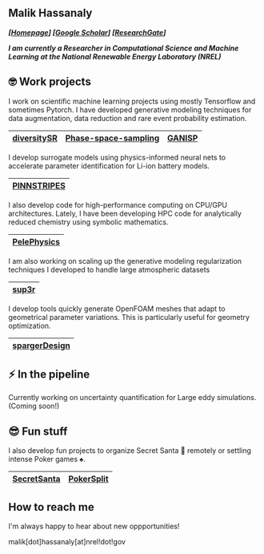 ## Malik Hassanaly
_**[[Homepage](https://malihass.github.io)]  [[Google Scholar](https://scholar.google.com/citations?user=hYX902wAAAAJ&hl=en)]  [[ResearchGate](https://www.researchgate.net/profile/Malik-Hassanaly)]**_

_**I am currently a Researcher in Computational Science and Machine Learning at the National Renewable Energy Laboratory (NREL)**_ 

## <span id="nerd_face">:nerd_face:</span> Work projects

I work on scientific machine learning projects using mostly Tensorflow and sometimes Pytorch. I have developed generative modeling techniques for data augmentation, data reduction and rare event probability estimation.

|**[diversitySR](https://github.com/NREL/diversity_SR)**|**[Phase-space-sampling](https://github.com/NREL/Phase-space-sampling)**|**[GANISP](https://github.com/NREL/GANISP)**|
|:---:|:---:|:---:|

I develop surrogate models using physics-informed neural nets to accelerate parameter identification for Li-ion battery models. 

|**[PINNSTRIPES](https://github.com/NREL/PINNSTRIPES)**|
|:---:|

I also develop code for high-performance computing on CPU/GPU architectures. Lately, I have been developing HPC code for analytically reduced chemistry using symbolic mathematics.

|**[PelePhysics](https://github.com/AMReX-Combustion/PelePhysics)**|
|:---:|

I am also working on scaling up the generative modeling regularization techniques I developed to handle large atmospheric datasets

|**[sup3r](https://github.com/NREL/sup3r)**|
|:---:|

I develop tools quickly generate OpenFOAM meshes that adapt to geometrical parameter variations. This is particularly useful for geometry optimization. 

|**[spargerDesign](https://github.com/NREL/spargerDesign)**|
|:---:|

## <span id="zap">:zap:</span>  In the pipeline 

Currently working on uncertainty quantification for Large eddy simulations. (Coming soon!)

## <span id="sunglasses">:sunglasses:</span> Fun stuff

I also develop fun projects to organize Secret Santa <span id="santa">:santa:</span> remotely or settling intense Poker games <span id="spades">:spades:</span>.

|**[SecretSanta](https://github.com/malihass/SecretSanta)**|**[PokerSplit](https://github.com/malihass/PokerSplit)**|
|:---:|:---:|

## How to reach me

I'm always happy to hear about new oppportunities!

malik[dot]hassanaly[at]nrel!dot!gov

